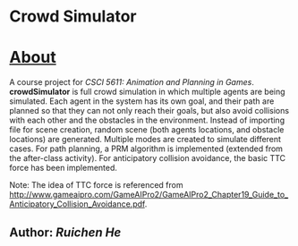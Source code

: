 # Crowd Simulator 
# [About](https://ruichenhe.github.io/crowSimulator/)
A course project for *CSCI 5611: Animation and Planning in Games*. **crowdSimulator** is full crowd simulation in which multiple agents are being simulated. Each agent in the system has its own goal, and their path are planned so that they can not only reach their goals, but also avoid collisions with each other and the obstacles in the environment. Instead of importing file for scene creation, random scene (both agents locations, and obstacle locations) are generated. Multiple modes are created to simulate different cases. For path planning, a PRM algorithm is implemented (extended from the after-class activity). For anticipatory collision avoidance, the basic TTC force has been implemented.

Note: The idea of TTC force is referenced from http://www.gameaipro.com/GameAIPro2/GameAIPro2_Chapter19_Guide_to_Anticipatory_Collision_Avoidance.pdf.

## Author: *Ruichen He*

